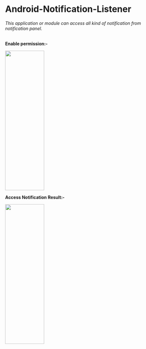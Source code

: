 # Android-Notification-Listener
<h6>This application or module can access all kind of notification from notification panel.</h6>
<p><b>Enable permission:- </b></p>
<img src="https://github.com/Suvam-Dawn/Android-Notification-Listener/blob/master/image/Notification%20Access%20Settings.jpeg" width="50%;" height="450px;"/><br/>
<p><b>Access Notification Result:- </b></p>
<img src="https://github.com/Suvam-Dawn/Android-Notification-Listener/blob/master/image/UI.jpeg" width="50%;" height="450px;"/><br/>

